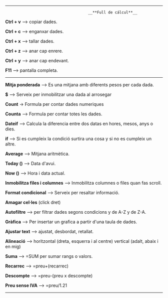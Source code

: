 ------------------------------------------------------------------------------------------------------------------------------------------ 

                                         __**Full de cálcul**__

**Ctrl + v** --> copiar dades.

**Ctrl + c** --> enganxar dades.

**Ctrl + x** --> tallar dades.

**Ctrl + z** --> anar cap enrere.

**Ctrl + y** --> anar cap endevant.

**F11** --> pantalla completa.

------------------------------------------------------------------------------------------------------------------------------------------ 

**Mitja ponderada** --> Es una mitjana amb diferents pesos per cada dada.

**$** --> Serveix per inmobilitzar una dada al arrosegar

**Count** -> Formula per contar dades numeriques

**Counta** --> Formula per contar totes les dades.

**Dateif** --> Calcula la diferencia entre dos datas en hores, mesos, anys o dies.

**if** --> Si es cumpleix la condició surtira una cosa y si no es cumpleix un altre.

**Average** --> Mitjana aritmètica.

**Today ()** --> Data d'avui.

**Now ()** --> Hora i data actual.

**Inmobilitza files i columnes** --> Inmobilitza columnes o files quan fas scroll.

**Format condicional** --> Serveix per resaltar informació.

**Amagar cel·les** (click dret)

**Autofiltre** --> per filtrar dades segons condicions y de A-Z y de Z-A.

**Gràfica** --> Per insertar un grafica a partir d'una taula de dades.

**Ajustar text** --> ajustat, desbordat, retallat.

**Alineació** --> horitzontal (dreta, esquerra i al centre) vertical (adalt, abaix i en mig)

**Suma** --> =SUM per sumar rangs o valors.

**Recarrec** --> =preu+(recarrec)

**Descompte** --> =preu-(preu x descompte)

**Preu sense IVA** --> =preu/1.21

------------------------------------------------------------------------------------------------------------------------------------------ 
